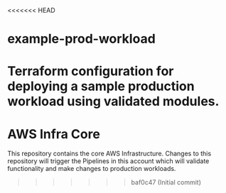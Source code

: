<<<<<<< HEAD
# example-prod-workload
Terraform configuration for deploying a sample production workload using validated modules.
=======
# AWS Infra Core
This repository contains the core AWS Infrastructure. Changes to this repository will trigger the Pipelines in this account which will validate functionality and make changes to production workloads.
>>>>>>> baf0c47 (Initial commit)
